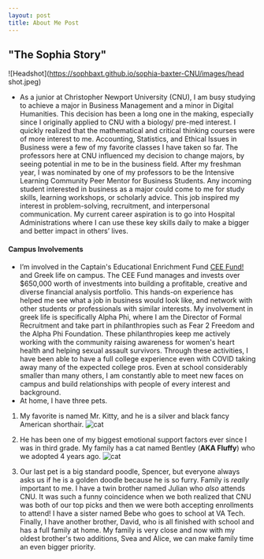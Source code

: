 ```yaml
---
layout: post
title: About Me Post
---
```

## "The Sophia Story"

![Headshot](https://sophbaxt.github.io/sophia-baxter-CNU/images/head shot.jpeg)
* As a junior at Christopher Newport University (CNU), I am busy studying to achieve a major in Business Management and a minor in Digital Humanities. This decision has been a long one in the making, especially since I originally applied to CNU with a biology/ pre-med interest. I quickly realized that the mathematical and critical thinking courses were of more interest to me. Accounting, Statistics, and Ethical Issues in Business were a few of my favorite classes I have taken so far. The professors here at CNU influenced my decision to change majors, by seeing potential in me to be in the business field. After my freshman year, I was nominated by one of my professors to be the Intensive Learning Community Peer Mentor for Business Students. Any incoming student interested in business as a major could come to me for study skills, learning workshops, or scholarly advice. This job inspired my interest in problem-solving, recruitment, and interpersonal communication. My current career aspiration is to go into Hospital Administrations where I can use these key skills daily to make a bigger and better impact in others’ lives.
#### Campus Involvements
* I’m involved in the Captain's Educational Enrichment Fund [CEE Fund!](https://www.cnuceefund.com/) and Greek life on campus. The CEE Fund manages and invests over $650,000 worth of investments into building a profitable, creative and diverse financial analysis portfolio. This hands-on experience has helped me see what a job in business would look like, and network with other students or professionals with similar interests. My involvement in greek life is specifically Alpha Phi, where I am the Director of Formal Recruitment and take part in philanthropies such as Fear 2 Freedom and the Alpha Phi Foundation. These philanthropies keep me actively working with the community raising awareness for women's heart health and helping sexual assault survivors. Through these activities, I have been able to have a full college experience even with COVID taking away many of the expected college pros. Even at school considerably smaller than many others,  I am constantly able to meet new faces on campus and build relationships with people of every interest and background. 
* At home, I have three pets. 
1. My favorite is named Mr. Kitty, and he is a silver and black fancy American shorthair. 
![cat](https://sophbaxt.github.io/sophia-baxter-CNU/images/MrKitty.jpeg)

2. He has been one of my biggest emotional support factors ever since I was in third grade. My family has a cat named Bentley (**AKA Fluffy**) who we adopted 4 years ago.
![cat](https://sophbaxt.github.io/sophia-baxter-CNU/images/Fluffy.jpeg)
3. Our last pet is a big standard poodle, Spencer, but everyone always asks us if he is a golden doodle because he is so furry. 
Family is _really_ important to me. I have a twin brother named Julian who _also_ attends CNU. It was such a funny coincidence when we both realized that CNU was both of our top picks and then we were both accepting enrollments to attend! I have a sister named Bebe who goes to school at VA Tech. Finally, I have another brother, David, who is all finished with school and has a full family at home. My family is very close and now with my oldest brother's two additions, Svea and Alice, we can make family time an even bigger priority. 




